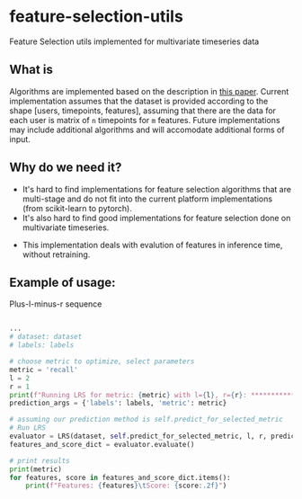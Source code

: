 # feature-selection-utils
Feature Selection utils implemented for multivariate timeseries data

## What is 
Algorithms are implemented based on the description in [this paper](http://enggjournals.com/ijcse/doc/IJCSE11-03-05-051.pdf).
Current implementation assumes that the dataset is provided according to the shape [users, timepoints, features], assuming that there are the data for each user is matrix of `n` timepoints for `m` features.
Future implementations may include additional algorithms and will accomodate additional forms of input.

## Why do we need it? 
- It's hard to find implementations for feature selection algorithms that are multi-stage and do not fit into the current platform implementations (from scikit-learn to pytorch). 
- It's also hard to find good implementations for feature selection done on multivariate timeseries.

* This implementation deals with evalution of features in inference time, without retraining.

## Example of usage:
Plus-l-minus-r sequence
```python

...
# dataset: dataset
# labels: labels

# choose metric to optimize, select parameters
metric = 'recall'
l = 2
r = 1
print(f"Running LRS for metric: {metric} with l={l}, r={r}: ***************")
prediction_args = {'labels': labels, 'metric': metric}

# assuming our prediction method is self.predict_for_selected_metric
# Run LRS
evaluator = LRS(dataset, self.predict_for_selected_metric, l, r, prediction_args)
features_and_score_dict = evaluator.evaluate()

# print results
print(metric)
for features, score in features_and_score_dict.items():
    print(f"Features: {features}\tScore: {score:.2f}")
```
